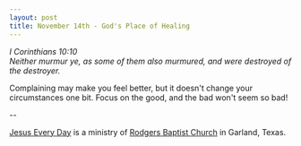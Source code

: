 ```yaml
---
layout: post
title: November 14th - God's Place of Healing
---
```


_I Corinthians 10:10  
Neither murmur ye, as some of them also murmured, and were destroyed
of the destroyer._

Complaining may make you feel better, but it doesn't change your
circumstances one bit. Focus on the good, and the bad won't seem so
bad!

 --

<a href=http://jesuseveryday.net>Jesus Every Day</a> is a ministry of <a href=http://rodgersbaptist.net>Rodgers Baptist Church</a> in Garland, Texas.
